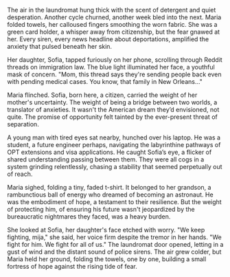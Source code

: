 The air in the laundromat hung thick with the scent of detergent and quiet desperation. Another cycle churned, another week bled into the next. Maria folded towels, her calloused fingers smoothing the worn fabric. She was a green card holder, a whisper away from citizenship, but the fear gnawed at her. Every siren, every news headline about deportations, amplified the anxiety that pulsed beneath her skin.

Her daughter, Sofia, tapped furiously on her phone, scrolling through Reddit threads on immigration law. The blue light illuminated her face, a youthful mask of concern. "Mom, this thread says they're sending people back even with pending medical cases. You know, that family in New Orleans…"

Maria flinched. Sofia, born here, a citizen, carried the weight of her mother's uncertainty. The weight of being a bridge between two worlds, a translator of anxieties. It wasn't the American dream they’d envisioned, not quite. The promise of opportunity felt tainted by the ever-present threat of separation.

A young man with tired eyes sat nearby, hunched over his laptop. He was a student, a future engineer perhaps, navigating the labyrinthine pathways of OPT extensions and visa applications. He caught Sofia’s eye, a flicker of shared understanding passing between them. They were all cogs in a system grinding relentlessly, chasing a stability that seemed perpetually out of reach.

Maria sighed, folding a tiny, faded t-shirt. It belonged to her grandson, a rambunctious ball of energy who dreamed of becoming an astronaut. He was the embodiment of hope, a testament to their resilience. But the weight of protecting him, of ensuring his future wasn't jeopardized by the bureaucratic nightmares they faced, was a heavy burden.

She looked at Sofia, her daughter's face etched with worry. "We keep fighting, mija," she said, her voice firm despite the tremor in her hands. "We fight for him. We fight for all of us." The laundromat door opened, letting in a gust of wind and the distant sound of police sirens. The air grew colder, but Maria held her ground, folding the towels, one by one, building a small fortress of hope against the rising tide of fear.